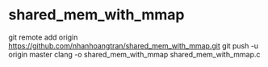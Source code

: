 # shared_mem_with_mmap
git remote add origin https://github.com/nhanhoangtran/shared_mem_with_mmap.git
git push -u origin master
clang -o shared_mem_with_mmap shared_mem_with_mmap.c
